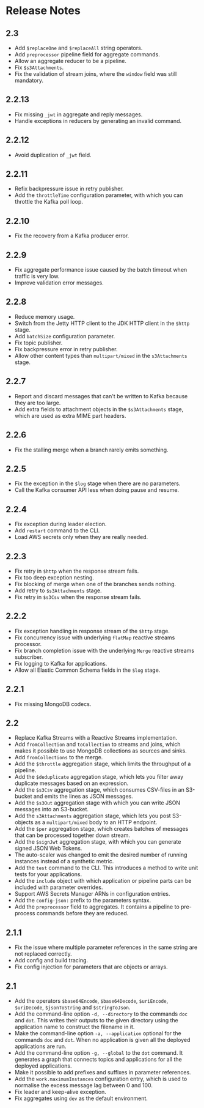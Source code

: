 # Release Notes

## 2.3

* Add `$replaceOne` and `$replaceAll` string operators.
* Add `preprocessor` pipeline field for aggregate commands.
* Allow an aggregate reducer to be a pipeline.
* Fix `$s3Attachments`.
* Fix the validation of stream joins, where the `window` field was still mandatory.

## 2.2.13

* Fix missing `_jwt` in aggregate and reply messages.
* Handle exceptions in reducers by generating an invalid command.

## 2.2.12

* Avoid duplication of `_jwt` field.

## 2.2.11

* Refix backpressure issue in retry publisher.
* Add the `throttleTime` configuration parameter, with which you can throttle the Kafka poll loop.

## 2.2.10

* Fix the recovery from a Kafka producer error.

## 2.2.9

* Fix aggregate performance issue caused by the batch timeout when traffic is very low.
* Improve validation error messages.

## 2.2.8

* Reduce memory usage.
* Switch from the Jetty HTTP client to the JDK HTTP client in the `$http` stage.
* Add `batchSize` configuration parameter.
* Fix topic publisher.
* Fix backpressure error in retry publisher.
* Allow other content types than `multipart/mixed` in the `s3Attachments` stage.

## 2.2.7

* Report and discard messages that can't be written to Kafka because they are too large.
* Add extra fields to attachment objects in the `$s3Attachments` stage, which are used as extra MIME part headers.

## 2.2.6

* Fix the stalling merge when a branch rarely emits something.

## 2.2.5

* Fix the exception in the `$log` stage when there are no parameters.
* Call the Kafka consumer API less when doing pause and resume.

## 2.2.4

* Fix exception during leader election.
* Add `restart` command to the CLI.
* Load AWS secrets only when they are really needed.

## 2.2.3

* Fix retry in `$http` when the response stream fails.
* Fix too deep exception nesting.
* Fix blocking of merge when one of the branches sends nothing.
* Add retry to `$s3Attachments` stage.
* Fix retry in `$s3Csv` when the response stream fails.

## 2.2.2

* Fix exception handling in response stream of the `$http` stage.
* Fix concurrency issue with underlying `flatMap` reactive streams processor.
* Fix branch completion issue with the underlying `Merge` reactive streams subscriber.
* Fix logging to Kafka for applications.
* Allow all Elastic Common Schema fields in the `$log` stage.

## 2.2.1

* Fix missing MongoDB codecs.

## 2.2

* Replace Kafka Streams with a Reactive Streams implementation.
* Add `fromCollection` and `toCollection` to streams and joins, which makes it possible to use MongoDB collections as sources and sinks.
* Add `fromCollections` to the merge.
* Add the `$throttle` aggregation stage, which limits the throughput of a pipeline.
* Add the `$deduplicate` aggregation stage, which lets you filter away duplicate messages based on an expression.
* Add the `$s3Csv` aggregation stage, which consumes CSV-files in an S3-bucket and emits the lines as JSON messages.
* Add the `$s3Out` aggregation stage with which you can write JSON messages into an S3-bucket.
* Add the `s3Attachments` aggregation stage, which lets you post S3-objects as a `multipart/mixed` body to an HTTP endpoint.
* Add the `$per` aggregation stage, which creates batches of messages that can be processed together down stream.
* Add the `$signJwt` aggregation stage, with which you can generate signed JSON Web Tokens.
* The auto-scaler was changed to emit the desired number of running instances instead of a synthetic metric.
* Add the `test` command to the CLI. This introduces a method to write unit tests for your applications.
* Add the `include` object with which application or pipeline parts can be included with parameter overrides.
* Support AWS Secrets Manager ARNs in configuration entries.
* Add the `config-json:` prefix to the parameters syntax.
* Add the `preprocessor` field to aggregates. It contains a pipeline to pre-process commands before they are reduced.

## 2.1.1

* Fix the issue where multiple parameter references in the same string are not replaced correctly.
* Add config and build tracing.
* Fix config injection for parameters that are objects or arrays.

## 2.1

* Add the operators `$base64Encode`, `$base64Decode`, `$uriEncode`, `$uriDecode`, `$jsonToString` and `$stringToJson`.
* Add the command-line option `-d, --directory` to the commands `doc` and `dot`. This writes their outputs to the given directory using the application name to construct the filename in it.
* Make the command-line option `-a, --application` optional for the commands `doc` and `dot`. When no application is given all the deployed applications are run.
* Add the command-line option `-g, --global` to the `dot` command. It generates a graph that connects topics and applications for all the deployed applications.
* Make it possible to add prefixes and suffixes in parameter references.
* Add the `work.maximumInstances` configuration entry, which is used to normalise the excess message lag between 0 and 100.
* Fix leader and keep-alive exception.
* Fix aggregates using `dev` as the default environment.
